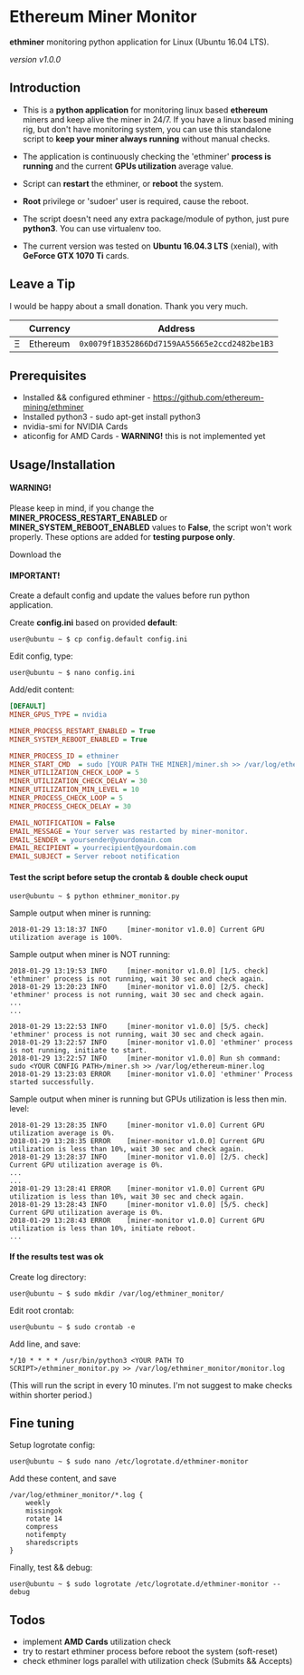# Ethereum Miner Monitor

**ethminer** monitoring python application for Linux (Ubuntu 16.04 LTS).

*version v1.0.0*

## Introduction

* This is a **python application** for monitoring linux based **ethereum** miners and keep alive the miner in 24/7. If you have a linux based mining rig, but don't have monitoring system, you can use this standalone script to **keep your miner always running** without manual checks.

* The application is continuously checking the 'ethminer' **process is running** and the current **GPUs utilization** average value.
* Script can **restart** the ethminer, or **reboot** the system.
* **Root** privilege or 'sudoer' user is required, cause the reboot.

* The script doesn't need any extra package/module of python, just pure **python3**. You can use virtualenv too.

* The current version was tested on **Ubuntu 16.04.3 LTS** (xenial), with **GeForce GTX 1070 Ti** cards.

## Leave a Tip

I would be happy about a small donation. Thank you very much.


|   | Currency | Address                                      |
|---|----------|----------------------------------------------|
| Ξ | Ethereum | `0x0079f1B352866Dd7159AA55665e2ccd2482be1B3` |

## Prerequisites

* Installed && configured ethminer - https://github.com/ethereum-mining/ethminer
* Installed python3 - sudo apt-get install python3
* nvidia-smi for NVIDIA Cards
* aticonfig for AMD Cards - **WARNING!** this is not implemented yet

## Usage/Installation

#### WARNING!

Please keep in mind, if you change the **MINER_PROCESS_RESTART_ENABLED** or **MINER_SYSTEM_REBOOT_ENABLED** values to **False**, the script won't work properly. These options are added for **testing purpose only**.

Download the

#### IMPORTANT!
Create a default config and update the values before run python application.

Create **config.ini** based on provided **default**:

    user@ubuntu ~ $ cp config.default config.ini

Edit config, type:

    user@ubuntu ~ $ nano config.ini

Add/edit content:

```ini
[DEFAULT]
MINER_GPUS_TYPE = nvidia

MINER_PROCESS_RESTART_ENABLED = True
MINER_SYSTEM_REBOOT_ENABLED = True

MINER_PROCESS_ID = ethminer
MINER_START_CMD  = sudo [YOUR PATH THE MINER]/miner.sh >> /var/log/ethereum-miner.log
MINER_UTILIZATION_CHECK_LOOP = 5
MINER_UTILIZATION_CHECK_DELAY = 30
MINER_UTILIZATION_MIN_LEVEL = 10
MINER_PROCESS_CHECK_LOOP = 5
MINER_PROCESS_CHECK_DELAY = 30

EMAIL_NOTIFICATION = False
EMAIL_MESSAGE = Your server was restarted by miner-monitor.
EMAIL_SENDER = yoursender@yourdomain.com
EMAIL_RECIPIENT = yourrecipient@yourdomain.com
EMAIL_SUBJECT = Server reboot notification
```

#### Test the script before setup the crontab & double check ouput

    user@ubuntu ~ $ python ethminer_monitor.py


Sample output when miner is running:

    2018-01-29 13:18:37 INFO     [miner-monitor v1.0.0] Current GPU utilization average is 100%.

Sample output when miner is NOT running:

    2018-01-29 13:19:53 INFO     [miner-monitor v1.0.0] [1/5. check] 'ethminer' process is not running, wait 30 sec and check again.
    2018-01-29 13:20:23 INFO     [miner-monitor v1.0.0] [2/5. check] 'ethminer' process is not running, wait 30 sec and check again.
    ...
    ...
    
    2018-01-29 13:22:53 INFO     [miner-monitor v1.0.0] [5/5. check] 'ethminer' process is not running, wait 30 sec and check again.
    2018-01-29 13:22:57 INFO     [miner-monitor v1.0.0] 'ethminer' process is not running, initiate to start.
    2018-01-29 13:22:57 INFO     [miner-monitor v1.0.0] Run sh command: sudo <YOUR CONFIG PATH>/miner.sh >> /var/log/ethereum-miner.log
    2018-01-29 13:23:03 ERROR    [miner-monitor v1.0.0] 'ethminer' Process started successfully.


Sample output when miner is running but GPUs utilization is less then min. level:

    2018-01-29 13:28:35 INFO     [miner-monitor v1.0.0] Current GPU utilization average is 0%.
    2018-01-29 13:28:35 ERROR    [miner-monitor v1.0.0] Current GPU utilization is less than 10%, wait 30 sec and check again.
    2018-01-29 13:28:37 INFO     [miner-monitor v1.0.0] [2/5. check] Current GPU utilization average is 0%.
    ...
    ...
    2018-01-29 13:28:41 ERROR    [miner-monitor v1.0.0] Current GPU utilization is less than 10%, wait 30 sec and check again.
    2018-01-29 13:28:43 INFO     [miner-monitor v1.0.0] [5/5. check] Current GPU utilization average is 0%.
    2018-01-29 13:28:43 ERROR    [miner-monitor v1.0.0] Current GPU utilization is less than 10%, initiate reboot.
    ...


#### If the results test was ok

Create log directory:

    user@ubuntu ~ $ sudo mkdir /var/log/ethminer_monitor/

Edit root crontab:

    user@ubuntu ~ $ sudo crontab -e

Add line, and save:

    */10 * * * * /usr/bin/python3 <YOUR PATH TO SCRIPT>/ethminer_monitor.py >> /var/log/ethminer_monitor/monitor.log

(This will run the script in every 10 minutes. I'm not suggest to make checks within shorter period.)

## Fine tuning

Setup logrotate config:

    user@ubuntu ~ $ sudo nano /etc/logrotate.d/ethminer-monitor

Add these content, and save

    /var/log/ethminer_monitor/*.log {
        weekly
        missingok
        rotate 14
        compress
        notifempty
        sharedscripts
    }

Finally, test && debug:

    user@ubuntu ~ $ sudo logrotate /etc/logrotate.d/ethminer-monitor --debug

## Todos

* implement **AMD Cards** utilization check
* try to restart ethminer process before reboot the system (soft-reset)
* check ethminer logs parallel with utilization check (Submits && Accepts)
